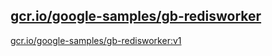 
[gcr.io/google-samples/gb-redisworker](https://hub.docker.com/r/anjia0532/google-samples.gb-redisworker/tags/)
-----


[gcr.io/google-samples/gb-redisworker:v1](https://hub.docker.com/r/anjia0532/google-samples.gb-redisworker/tags/)


